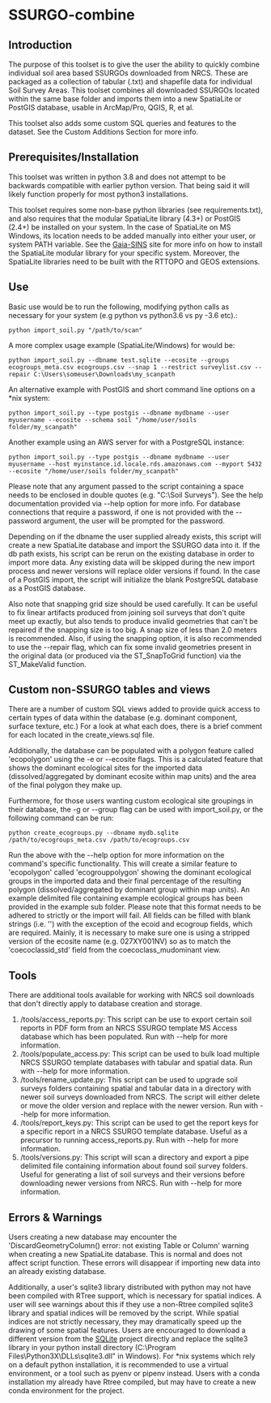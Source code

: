 # SSURGO-combine

## Introduction

The purpose of this toolset is to give the user the ability to quickly combine
individual soil area based SSURGOs downloaded from NRCS. These are packaged as a
collection of tabular (.txt) and shapefile data for individual Soil Survey
Areas. This toolset combines all downloaded SSURGOs located within the same base
folder and imports them into a new SpatiaLite or PostGIS database, usable in
ArcMap/Pro, QGIS, R, et al.

This toolset also adds some custom SQL queries and features to the dataset. See
the Custom Additions Section for more info.

## Prerequisites/Installation

This toolset was written in python 3.8 and does
not attempt to be backwards compatible with earlier python version. That being
said it will likely function properly for most python3 installations.

This toolset requires some non-base python libraries (see requirements.txt), and
also requires that the modular SpatiaLite library (4.3+) or PostGIS (2.4+) be
installed on your system. In the case of SpatiaLite on MS Windows, its location
needs to be added manually into either your user, or system PATH variable. See
the [Gaia-SINS](https://www.gaia-gis.it/gaia-sins/) site for more info on how to
install the SpatiaLite modular library for your specific system. Moreover, the
SpatiaLite libraries need to be built with the RTTOPO and GEOS extensions.

## Use

Basic use would be to run the following, modifying python calls as necessary for
your system (e.g python vs python3.6 vs py -3.6 etc).:

`python import_soil.py "/path/to/scan"`

A more complex usage example (SpatiaLite/Windows) for would be:

`python import_soil.py --dbname test.sqlite --ecosite --groups
ecogroups_meta.csv ecogroups.csv --snap 1 --restrict surveylist.csv --repair
C:\Users\someuser\Downloads\my_scanpath`

An alternative example with PostGIS and short command line options on a \*nix
system:

`python import_soil.py --type postgis --dbname mydbname --user myusername
--ecosite --schema soil "/home/user/soils folder/my_scanpath"`

Another example using an AWS server for with a PostgreSQL instance:

`python import_soil.py --type postgis --dbname mydbname --user myusername --host
myinstance.id.locale.rds.amazonaws.com --myport 5432 --ecosite "/home/user/soils
folder/my_scanpath"`

Please note that any argument passed to the script containing a space needs to
be enclosed in double quotes (e.g. "C:\Soil Surveys"). See the help
documentation provided via --help option for more info. For database connections
that require a password, if one is not provided with the --password argument,
the user will be prompted for the password.

Depending on if the dbname the user supplied already exists, this script will
create a new SpatiaLite database and import the SSURGO data into it. If the db
path exists, his script can be rerun on the existing database in order to import
more data. Any existing data will be skipped during the new import process and
newer versions will replace older versions if found. In the case of a PostGIS
import, the script will initialize the blank PostgreSQL database as a PostGIS
database.

Also note that snapping grid size should be used carefully. It can be useful to
fix linear artifacts produced from joining soil surveys that don't quite meet up
exactly, but also tends to produce invalid geometries that can't be repaired if
the snapping size is too big. A snap size of less than 2.0 meters is
recommended. Also, if using the snapping option, it is also recommended to use
the --repair flag, which can fix some invalid geometries present in the original
data (or produced via the ST\_SnapToGrid function) via the ST\_MakeValid
function.

## Custom non-SSURGO tables and views

There are a number of custom SQL views added to provide quick access to certain
types of data within the database (e.g. dominant component, surface texture,
etc.)  For a look at what each does, there is a brief comment for each located
in the create\_views.sql file.

Additionally, the database can be populated with a polygon feature called
'ecopolygon' using the -e or --ecosite flags. This is a calculated feature that
shows the dominant ecological sites for the imported data (dissolved/aggregated
by dominant ecosite within map units) and the area of the final polygon they
make up.

Furthermore, for those users wanting custom ecological site groupings in their
database, the -g or --group flag can be used with import\_soil.py, or the
following command can be run:

`python create_ecogroups.py --dbname mydb.sqlite /path/to/ecogroups_meta.csv
/path/to/ecogroups.csv`

Run the above with the --help option for more information on the command's
specific functionality. This will create a similar feature to 'ecopolygon'
called 'ecogrouppolygon' showing the dominant ecological groups in the imported
data and their final percentage of the resulting polygon (dissolved/aggregated
by dominant group within map units). An example delimited file containing
example ecological groups has been provided in the example sub folder. Please
note that this format needs to be adhered to strictly or the import will fail.
All fields can be filled with blank strings (i.e. '') with the exception of the
ecoid and ecogroup fields, which are required. Mainly, it is necessary to make
sure one is using a stripped version of the ecosite name (e.g. 027XY001NV) so as
to match the 'coecoclassid\_std' field from the coecoclass\_mudominant view.

## Tools

There are additional tools available for working with NRCS soil downloads that
don't directly apply to database creation and storage.

1. /tools/access\_reports.py: This script can be use to export certain soil
   reports in PDF form from an NRCS SSURGO template MS Access database which has
   been populated. Run with --help for more information.
2. /tools/populate\_access.py: This script can be used to bulk load multiple
   NRCS SSURGO template databases with tabular and spatial data. Run with --help
   for more information.
3. /tools/rename\_update.py: This script can be used to upgrade soil surveys
   folders containing spatial and tabular data in a directory with newer soil
   surveys downloaded from NRCS. The script will either delete or move the older
   version and replace with the newer version. Run with --help for more
   information.
4. /tools/report\_keys.py: This script can be used to get the report keys for a
   specific report in a NRCS SSURGO template database. Useful as a precursor to
   running access\_reports.py. Run with --help for more information.
5. /tools/versions.py: This script will scan a directory and export a pipe
   delimited file containing information about found soil survey folders. Useful
   for generating a list of soil surveys and their versions before downloading
   newer versions from NRCS. Run with --help for more information.

## Errors & Warnings

Users creating a new database may encounter the 'DiscardGeometryColumn() error:
not existing Table or Column' warning when creating a new SpatiaLite database.
This is normal and does not affect script function. These errors will disappear
if importing new data into an already existing database.

Additionally, a user's sqlite3 library distributed with python may not have been
compiled with RTree support, which is necessary for spatial indices. A user will
see warnings about this if they use a non-Rtree compiled sqlite3 library and
spatial indices will be removed by the script. While spatial indices are not
strictly necessary, they may dramatically speed up the drawing of some spatial
features. Users are encouraged to download a different version from the
[SQLite](https://sqlite.org/download.html) project directly and replace the
sqlite3 library in your python install directory (C:\Program
Files\Python3X\DLLs\sqlite3.dll" in Windows). For \*nix systems which rely on a
default python installation, it is recommended to use a virtual environment, or
a tool such as pyenv or pipenv instead. Users with a conda installation my
already have Rtree compiled, but may have to create a new conda environment for
the project.
